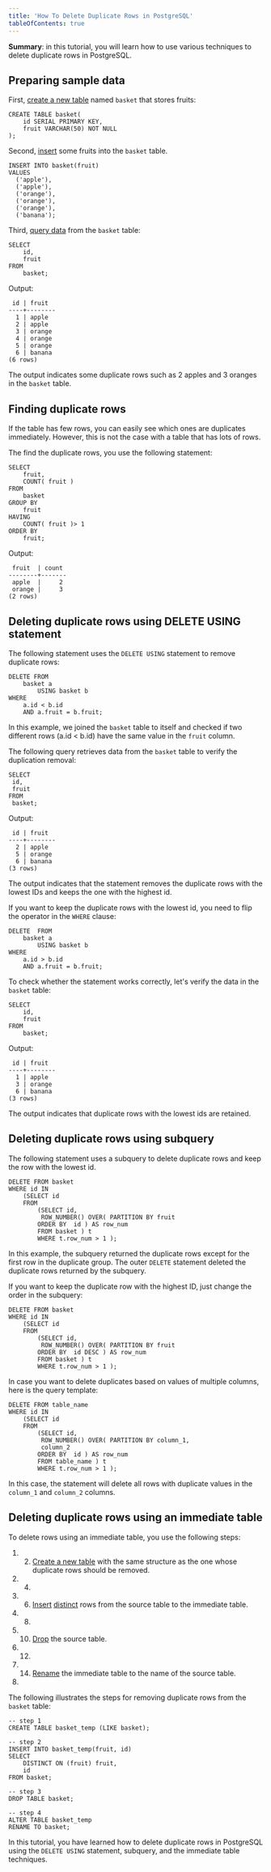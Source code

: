 ```yaml
---
title: 'How To Delete Duplicate Rows in PostgreSQL'
tableOfContents: true
---
```


**Summary**: in this tutorial, you will learn how to use various techniques to delete duplicate rows in PostgreSQL.

## Preparing sample data

First, [create a new table](/docs/postgresql/postgresql-create-table) named `basket` that stores fruits:

```
CREATE TABLE basket(
    id SERIAL PRIMARY KEY,
    fruit VARCHAR(50) NOT NULL
);
```

Second, [insert](/docs/postgresql/postgresql-insert) some fruits into the `basket` table.

```
INSERT INTO basket(fruit)
VALUES
  ('apple'),
  ('apple'),
  ('orange'),
  ('orange'),
  ('orange'),
  ('banana');
```

Third, [query data](/docs/postgresql/postgresql-select) from the `basket` table:

```
SELECT
    id,
    fruit
FROM
    basket;
```

Output:

```
 id | fruit
----+--------
  1 | apple
  2 | apple
  3 | orange
  4 | orange
  5 | orange
  6 | banana
(6 rows)
```

The output indicates some duplicate rows such as 2 apples and 3 oranges in the `basket` table.

## Finding duplicate rows

If the table has few rows, you can easily see which ones are duplicates immediately. However, this is not the case with a table that has lots of rows.

The find the duplicate rows, you use the following statement:

```
SELECT
    fruit,
    COUNT( fruit )
FROM
    basket
GROUP BY
    fruit
HAVING
    COUNT( fruit )> 1
ORDER BY
    fruit;
```

Output:

```
 fruit  | count
--------+-------
 apple  |     2
 orange |     3
(2 rows)
```

## Deleting duplicate rows using DELETE USING statement

The following statement uses the `DELETE USING` statement to remove duplicate rows:

```
DELETE FROM
    basket a
        USING basket b
WHERE
    a.id < b.id
    AND a.fruit = b.fruit;
```

In this example, we joined the `basket` table to itself and checked if two different rows (a.id &lt; b.id) have the same value in the `fruit` column.

The following query retrieves data from the `basket` table to verify the duplication removal:

```
SELECT
 id,
 fruit
FROM
 basket;
```

Output:

```
 id | fruit
----+--------
  2 | apple
  5 | orange
  6 | banana
(3 rows)
```

The output indicates that the statement removes the duplicate rows with the lowest IDs and keeps the one with the highest id.

If you want to keep the duplicate rows with the lowest id, you need to flip the operator in the `WHERE` clause:

```
DELETE  FROM
    basket a
        USING basket b
WHERE
    a.id > b.id
    AND a.fruit = b.fruit;
```

To check whether the statement works correctly, let's verify the data in the `basket` table:

```
SELECT
    id,
    fruit
FROM
    basket;
```

Output:

```
 id | fruit
----+--------
  1 | apple
  3 | orange
  6 | banana
(3 rows)
```

The output indicates that duplicate rows with the lowest ids are retained.

## Deleting duplicate rows using subquery

The following statement uses a subquery to delete duplicate rows and keep the row with the lowest id.

```
DELETE FROM basket
WHERE id IN
    (SELECT id
    FROM
        (SELECT id,
         ROW_NUMBER() OVER( PARTITION BY fruit
        ORDER BY  id ) AS row_num
        FROM basket ) t
        WHERE t.row_num > 1 );
```

In this example, the subquery returned the duplicate rows except for the first row in the duplicate group. The outer `DELETE` statement deleted the duplicate rows returned by the subquery.

If you want to keep the duplicate row with the highest ID, just change the order in the subquery:

```
DELETE FROM basket
WHERE id IN
    (SELECT id
    FROM
        (SELECT id,
         ROW_NUMBER() OVER( PARTITION BY fruit
        ORDER BY  id DESC ) AS row_num
        FROM basket ) t
        WHERE t.row_num > 1 );
```

In case you want to delete duplicates based on values of multiple columns, here is the query template:

```
DELETE FROM table_name
WHERE id IN
    (SELECT id
    FROM
        (SELECT id,
         ROW_NUMBER() OVER( PARTITION BY column_1,
         column_2
        ORDER BY  id ) AS row_num
        FROM table_name ) t
        WHERE t.row_num > 1 );
```

In this case, the statement will delete all rows with duplicate values in the `column_1` and `column_2` columns.

## Deleting duplicate rows using an immediate table

To delete rows using an immediate table, you use the following steps:

1. 2. [Create a new table](/docs/postgresql/postgresql-create-table) with the same structure as the one whose duplicate rows should be removed.
3. 4.
5. 6. [Insert](/docs/postgresql/postgresql-insert) [distinct](/docs/postgresql/postgresql-tutorial/postgresql-select-distinct) rows from the source table to the immediate table.
7. 8.
9. 10. [Drop](/docs/postgresql/postgresql-drop-table) the source table.
11. 12.
13. 14. [Rename](/docs/postgresql/postgresql-rename-table) the immediate table to the name of the source table.
15.

The following illustrates the steps for removing duplicate rows from the `basket` table:

```
-- step 1
CREATE TABLE basket_temp (LIKE basket);

-- step 2
INSERT INTO basket_temp(fruit, id)
SELECT
    DISTINCT ON (fruit) fruit,
    id
FROM basket;

-- step 3
DROP TABLE basket;

-- step 4
ALTER TABLE basket_temp
RENAME TO basket;
```

In this tutorial, you have learned how to delete duplicate rows in PostgreSQL using the `DELETE USING` statement, subquery, and the immediate table techniques.
